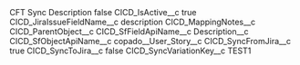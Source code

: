 <?xml version="1.0" encoding="UTF-8"?>
<CustomMetadata xmlns="http://soap.sforce.com/2006/04/metadata" xmlns:xsi="http://www.w3.org/2001/XMLSchema-instance" xmlns:xsd="http://www.w3.org/2001/XMLSchema">
    <label>CFT Sync Description</label>
    <protected>false</protected>
    <values>
        <field>CICD_IsActive__c</field>
        <value xsi:type="xsd:boolean">true</value>
    </values>
    <values>
        <field>CICD_JiraIssueFieldName__c</field>
        <value xsi:type="xsd:string">description</value>
    </values>
    <values>
        <field>CICD_MappingNotes__c</field>
        <value xsi:nil="true"/>
    </values>
    <values>
        <field>CICD_ParentObject__c</field>
        <value xsi:nil="true"/>
    </values>
    <values>
        <field>CICD_SfFieldApiName__c</field>
        <value xsi:type="xsd:string">Description__c</value>
    </values>
    <values>
        <field>CICD_SfObjectApiName__c</field>
        <value xsi:type="xsd:string">copado__User_Story__c</value>
    </values>
    <values>
        <field>CICD_SyncFromJira__c</field>
        <value xsi:type="xsd:boolean">true</value>
    </values>
    <values>
        <field>CICD_SyncToJira__c</field>
        <value xsi:type="xsd:boolean">false</value>
    </values>
    <values>
        <field>CICD_SyncVariationKey__c</field>
        <value xsi:type="xsd:string">TEST1</value>
    </values>
</CustomMetadata>
